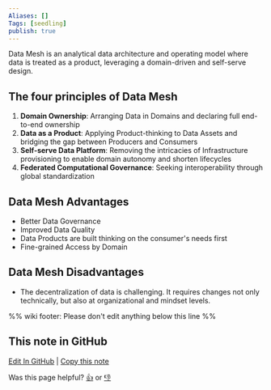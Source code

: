```yaml
---
Aliases: []
Tags: [seedling]
publish: true
---
```


Data Mesh is an analytical data architecture and operating model where data is treated as a product, leveraging a domain-driven and self-serve design.

## The four principles of Data Mesh

1. **Domain Ownership**: Arranging Data in Domains and declaring full end-to-end ownership
2. **Data as a Product**: Applying Product-thinking to Data Assets and bridging the gap  between Producers and Consumers
3. **Self-serve Data Platform**: Removing the intricacies of Infrastructure provisioning to enable domain autonomy and shorten lifecycles
4. **Federated Computational Governance**: Seeking interoperability through global standardization


## Data Mesh Advantages

- Better Data Governance
- Improved Data Quality
- Data Products are built thinking on the consumer's needs first
- Fine-grained Access by Domain

## Data Mesh Disadvantages

- The decentralization of data is challenging. It requires changes not only technically, but also at organizational and mindset levels.

%% wiki footer: Please don't edit anything below this line %%

## This note in GitHub

<span class="git-footer">[Edit In GitHub](https://github.dev/data-engineering-community/data-engineering-wiki/blob/main/Concepts/Data%20Mesh.md "git-hub-edit-note") | [Copy this note](https://raw.githubusercontent.com/data-engineering-community/data-engineering-wiki/main/Concepts/Data%20Mesh.md "git-hub-copy-note")</span>

<span class="git-footer">Was this page helpful?
[👍](https://tally.so/r/mOaxjk?rating=Yes&url=https://dataengineering.wiki/Concepts/Data+Mesh) or [👎](https://tally.so/r/mOaxjk?rating=No&url=https://dataengineering.wiki/Concepts/Data+Mesh)</span>
